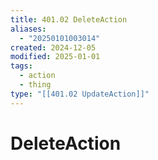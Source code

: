 ```yaml
---
title: 401.02 DeleteAction
aliases:
  - "20250101003014"
created: 2024-12-05
modified: 2025-01-01
tags:
  - action
  - thing
type: "[[401.02 UpdateAction]]"
---
```

# DeleteAction
